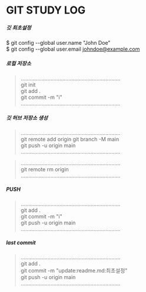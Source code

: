 # GIT STUDY LOG

##### 깃 최초설정
$ git config --global user.name "John Doe"  
$ git config --global user.email johndoe@example.com  


##### 로컬 저장소
> ...................................................................  
git init  
git add .  
git commit -m "i"  
> ...................................................................  

##### 깃 허브 저장소 생성
> ...................................................................  
git remote add origin 
git branch -M main  
git push -u origin main  
> ...................................................................  

> ...................................................................  
git remote rm origin  
> ...................................................................  




##### PUSH
> ...................................................................  
git add .  
git commit -m "i"  
git push -u origin main  
> ...................................................................  


##### last commit
> ...................................................................  
git add .  
git commit -m "update:readme.md:최초설정"  
git push -u origin main  
> ...................................................................  



